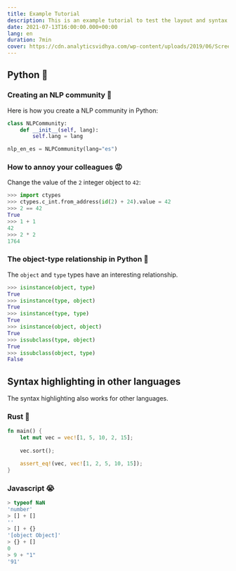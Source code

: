 ```yaml
---
title: Example Tutorial
description: This is an example tutorial to test the layout and syntax highlighting.
date: 2021-07-13T16:00:00.000+00:00
lang: en
duration: 7min
cover: https://cdn.analyticsvidhya.com/wp-content/uploads/2019/06/Screenshot-from-2019-06-17-19-53-10.png
---
```


## Python 🚀

### Creating an NLP community 🤗

Here is how you create a NLP community in Python:

```python
class NLPCommunity:
    def __init__(self, lang):
        self.lang = lang

nlp_en_es = NLPCommunity(lang="es")
```


### How to annoy your colleagues 😡

Change the value of the `2` integer object to `42`:


```python
>>> import ctypes
>>> ctypes.c_int.from_address(id(2) + 24).value = 42
>>> 2 == 42
True
>>> 1 + 1
42
>>> 2 * 2
1764
```

### The object-type relationship in Python 🤯

The `object` and `type` types have an interesting relationship.

```python
>>> isinstance(object, type)
True
>>> isinstance(type, object)
True
>>> isinstance(type, type)
True
>>> isinstance(object, object)
True
>>> issubclass(type, object)
True
>>> issubclass(object, type)
False
```

## Syntax highlighting in other languages

The syntax highlighting also works for other languages.

### Rust 🦀

```rust
fn main() {
    let mut vec = vec![1, 5, 10, 2, 15];
    
    vec.sort();

    assert_eq!(vec, vec![1, 2, 5, 10, 15]);
}
```


### Javascript 😭

```javascript
> typeof NaN
'number'
> [] + []
''
> [] + {}
'[object Object]'
> {} + []
0
> 9 + "1"
'91'
```
